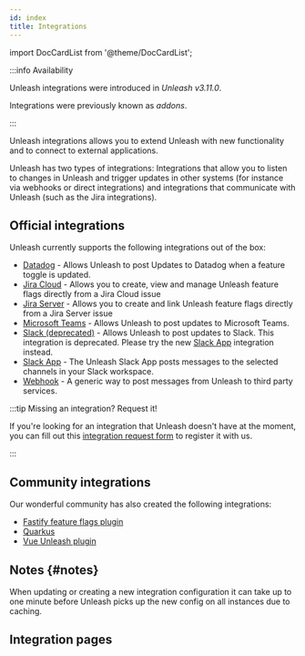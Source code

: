 ```yaml
---
id: index
title: Integrations
---
```

import DocCardList from '@theme/DocCardList';

:::info Availability

Unleash integrations were introduced in _Unleash v3.11.0_.

Integrations were previously known as _addons_.

:::

Unleash integrations allows you to extend Unleash with new functionality and to connect to external applications.

Unleash has two types of integrations: Integrations that allow you to listen to changes in Unleash and trigger updates in other systems (for instance via webhooks or direct integrations) and integrations that communicate with Unleash (such as the Jira integrations).

## Official integrations

Unleash currently supports the following integrations out of the box:

- [Datadog](datadog.md) - Allows Unleash to post Updates to Datadog when a feature toggle is updated.
- [Jira Cloud](jira-cloud-plugin-usage.md) - Allows you to create, view and manage Unleash feature flags directly from a Jira Cloud issue
- [Jira Server](jira-server-plugin-usage.md) - Allows you to create and link Unleash feature flags directly from a Jira Server issue
- [Microsoft Teams](teams.md) - Allows Unleash to post updates to Microsoft Teams.
- [Slack (deprecated)](slack.md) - Allows Unleash to post updates to Slack. This integration is deprecated. Please try the new [Slack App](slack-app.md) integration instead.
- [Slack App](slack-app.md) - The Unleash Slack App posts messages to the selected channels in your Slack workspace.
- [Webhook](webhook.md) - A generic way to post messages from Unleash to third party services.

:::tip Missing an integration? Request it!

If you're looking for an integration that Unleash doesn't have at the moment, you can fill out this [integration request form](https://docs.google.com/forms/d/e/1FAIpQLScR1_iuoQiKq89c0TKtj0gM02JVWyQ2hQ-YchBMc2GRrGf7uw/viewform) to register it with us.

:::

## Community integrations

Our wonderful community has also created the following integrations:

- [Fastify feature flags plugin](https://gitlab.com/m03geek/fastify-feature-flags#unleash-provider)
- [Quarkus](https://github.com/quarkiverse/quarkus-unleash)
- [Vue Unleash plugin](https://github.com/crishellco/vue-unleash)

## Notes {#notes}

When updating or creating a new integration configuration it can take up to one minute before Unleash picks up the new config on all instances due to caching.

## Integration pages

<DocCardList />
